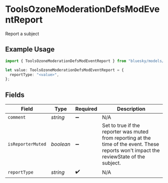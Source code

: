 # ToolsOzoneModerationDefsModEventReport

Report a subject

## Example Usage

```typescript
import { ToolsOzoneModerationDefsModEventReport } from "bluesky/models/components";

let value: ToolsOzoneModerationDefsModEventReport = {
  reportType: "<value>",
};
```

## Fields

| Field                                                                                                                                     | Type                                                                                                                                      | Required                                                                                                                                  | Description                                                                                                                               |
| ----------------------------------------------------------------------------------------------------------------------------------------- | ----------------------------------------------------------------------------------------------------------------------------------------- | ----------------------------------------------------------------------------------------------------------------------------------------- | ----------------------------------------------------------------------------------------------------------------------------------------- |
| `comment`                                                                                                                                 | *string*                                                                                                                                  | :heavy_minus_sign:                                                                                                                        | N/A                                                                                                                                       |
| `isReporterMuted`                                                                                                                         | *boolean*                                                                                                                                 | :heavy_minus_sign:                                                                                                                        | Set to true if the reporter was muted from reporting at the time of the event. These reports won't impact the reviewState of the subject. |
| `reportType`                                                                                                                              | *string*                                                                                                                                  | :heavy_check_mark:                                                                                                                        | N/A                                                                                                                                       |